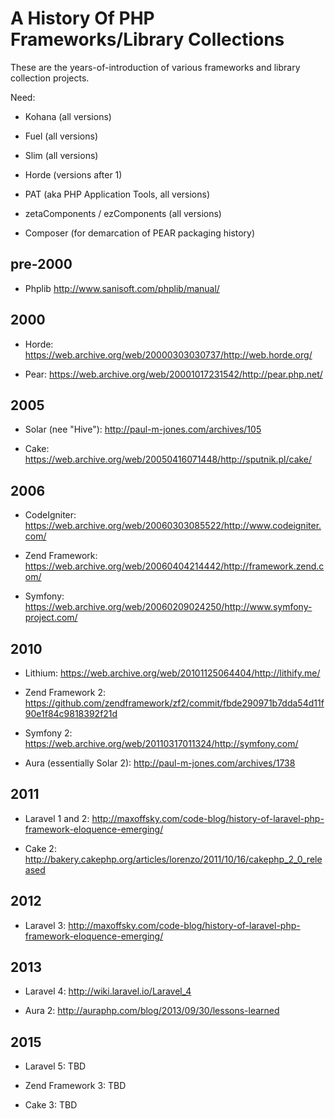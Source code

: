 # A History Of PHP Frameworks/Library Collections

These are the years-of-introduction of various frameworks and library collection projects.

Need:

- Kohana (all versions)

- Fuel (all versions)

- Slim (all versions)

- Horde (versions after 1)

- PAT (aka PHP Application Tools, all versions)

- zetaComponents / ezComponents (all versions)

- Composer (for demarcation of PEAR packaging history)

## pre-2000

- Phplib <http://www.sanisoft.com/phplib/manual/>

## 2000

- Horde: <https://web.archive.org/web/20000303030737/http://web.horde.org/>

- Pear: https://web.archive.org/web/20001017231542/http://pear.php.net/

## 2005

- Solar (nee "Hive"): <http://paul-m-jones.com/archives/105>

- Cake: <https://web.archive.org/web/20050416071448/http://sputnik.pl/cake/>

## 2006

- CodeIgniter: <https://web.archive.org/web/20060303085522/http://www.codeigniter.com/>

- Zend Framework: <https://web.archive.org/web/20060404214442/http://framework.zend.com/>

- Symfony: <https://web.archive.org/web/20060209024250/http://www.symfony-project.com/>

## 2010

- Lithium: <https://web.archive.org/web/20101125064404/http://lithify.me/>

- Zend Framework 2: <https://github.com/zendframework/zf2/commit/fbde290971b7dda54d11f90e1f84c9818392f21d>

- Symfony 2: <https://web.archive.org/web/20110317011324/http://symfony.com/>

- Aura (essentially Solar 2): <http://paul-m-jones.com/archives/1738>

## 2011

- Laravel 1 and 2: <http://maxoffsky.com/code-blog/history-of-laravel-php-framework-eloquence-emerging/>

- Cake 2: <http://bakery.cakephp.org/articles/lorenzo/2011/10/16/cakephp_2_0_released>

## 2012

- Laravel 3: <http://maxoffsky.com/code-blog/history-of-laravel-php-framework-eloquence-emerging/>

## 2013

- Laravel 4: <http://wiki.laravel.io/Laravel_4>

- Aura 2: <http://auraphp.com/blog/2013/09/30/lessons-learned>

## 2015

- Laravel 5: TBD

- Zend Framework 3: TBD

- Cake 3: TBD

